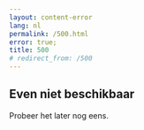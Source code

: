 ```yaml
---
layout: content-error
lang: nl
permalink: /500.html
error: true;
title: 500
# redirect_from: /500
---
```

## Even niet beschikbaar

Probeer het later nog eens.
